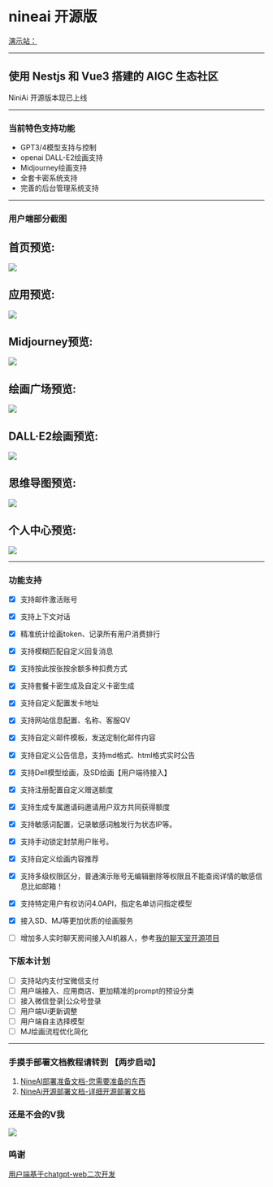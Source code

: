 # nineai 开源版
[演示站：](https://old.haydenstudio.hk)

---
使用 Nestjs 和 Vue3 搭建的 AIGC 生态社区
---

NiniAi 开源版本现已上线


---
### 当前特色支持功能
- GPT3/4模型支持与控制
- openai DALL-E2绘画支持
- Midjourney绘画支持
- 全套卡密系统支持
- 完善的后台管理系统支持
---

### 用户端部分截图
首页预览:
---
![](https://my.haydenstudio.hk/photo/1.png)

应用预览:
---
![](https://my.haydenstudio.hk/photo/6.png)

Midjourney预览:
---
![](https://my.haydenstudio.hk/photo/3.png)

绘画广场预览:
---
![](https://my.haydenstudio.hk/photo/2.png)

DALL·E2绘画预览:
---
![](https://my.haydenstudio.hk/photo/5.png)

思维导图预览:
---
![](https://my.haydenstudio.hk/photo/7.png)

个人中心预览:
---
![](https://my.haydenstudio.hk/photo/7.png)




---

### 功能支持
- [x] 支持邮件激活账号
- [x] 支持上下文对话
- [x] 精准统计绘画token、记录所有用户消费排行
- [x] 支持模糊匹配自定义回复消息
- [x] 支持按此按张按余额多种扣费方式
- [x] 支持套餐卡密生成及自定义卡密生成
- [x] 支持自定义配置发卡地址
- [x] 支持网站信息配置、名称、客服QV
- [x] 支持自定义邮件模板，发送定制化邮件内容
- [x] 支持自定义公告信息，支持md格式、html格式实时公告
- [x] 支持Dell模型绘画，及SD绘画【用户端待接入】
- [x] 支持注册配置自定义赠送额度
- [x] 支持生成专属邀请码邀请用户双方共同获得额度
- [x] 支持敏感词配置，记录敏感词触发行为状态IP等。
- [x] 支持手动锁定封禁用户账号。
- [x] 支持自定义绘画内容推荐
- [x] 支持多级权限区分，普通演示账号无编辑删除等权限且不能查阅详情的敏感信息比如邮箱！
- [x]  支持特定用户有权访问4.0API，指定名单访问指定模型
- [x]  接入SD、MJ等更加优质的绘画服务
- [ ]  增加多人实时聊天房间接入AI机器人，参考[我的聊天室开源项目](https://chat.jiangly.com)


### 下版本计划
- [ ]  支持站内支付宝微信支付
- [ ]  用户端接入、应用商店、更加精准的prompt的预设分类
- [ ]  接入微信登录|公众号登录
- [ ]  用户端Ui更新调整
- [ ]  用户端自主选择模型
- [ ]  MJ绘画流程优化简化

---


### 手摸手部署文档教程请转到 【两步启动】
1. [NineAI部署准备文档-您需要准备的东西](https://www.jiangly.com/article/detail/57)
2. [NineAi开源部署文档-详细开源部署文档](https://www.jiangly.com/article/detail/58)
### 还是不会的V我
![](https://qr.haydenstudio.hk/console/upload/IMG_0122_9053.png)

   



### 鸣谢
[用户端基于chatgpt-web二次开发](https://github.com/Chanzhaoyu/chatgpt-web)
